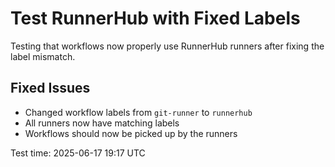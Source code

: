 # Test RunnerHub with Fixed Labels

Testing that workflows now properly use RunnerHub runners after fixing the label mismatch.

## Fixed Issues
- Changed workflow labels from `git-runner` to `runnerhub`
- All runners now have matching labels
- Workflows should now be picked up by the runners

Test time: 2025-06-17 19:17 UTC